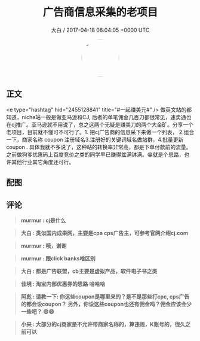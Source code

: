<h1 align="center">广告商信息采集的老项目</h1>
<p align="center">
    <a>大白 / 2017-04-18 08:04:05 &#43;0000 UTC</a>
</p>

<div align="center">
    <img src="https://images.zsxq.com/FlDC1V6tw0ku-PdNnDcAStDZxgt5?e=1590940799&amp;token=kIxbL07-8jAj8w1n4s9zv64FuZZNEATmlU_Vm6zD:lWk5F_EA_Jzbakub19XV3Bp-d6Y=" width="100" height="100" style="border:1px solid;border-radius:50%; color:#ffffff"/>
</div>

## 正文

<div>
&lt;e type=&#34;hashtag&#34; hid=&#34;2455128841&#34; title=&#34;#一起赚美元#&#34; /&gt; 做英文站的都知道，niche站一般是做亚马逊和CJ, 后者的单笔佣金几百刀都很常见，速卖通也在cj推广。亚马逊就不用说了，总之这两个无疑是赚美刀的两个大金矿。分享一个老项目，目前就不懂可不可行了。1. 把cj广告商的信息采下来做一个列表， 2.组合一下，商家名称 coupon 注册域名3.注册好的关键词域名做站群，4.批量更新coupon .  具体我就不多说了，这种站的转换率非常高，都是下单付款前的流量。之前做狗爹优惠码上百度竞价之类的同学早已赚得盆满钵满。😁就是个思路，也许其他行业其它角度还可行。
</div>

## 配图
<div class="image" align="center">

</div>

## 评论

<div align="left">
<div>

<blockquote >
<span> <strong>murmur : cj是什么 </strong></span>
</blockquote>

<blockquote >
<span> <strong>大白 : 类似国内成果网，主要是cpa cps广告主，可参考官网介绍cj.com </strong></span>
</blockquote>

<blockquote >
<span> <strong>murmur : 哦，谢谢 </strong></span>
</blockquote>

<blockquote >
<span> <strong>murmur : 跟click banks啥区别 </strong></span>
</blockquote>

<blockquote >
<span> <strong>大白 : 都是广告联盟，cb主要是虚拟产品，软件电子书之类 </strong></span>
</blockquote>

<blockquote >
<span> <strong>佳境 : 淘宝内部优惠券的思路  哈哈哈 </strong></span>
</blockquote>

<blockquote >
<span> <strong>阿彪 : 请教一下:
你这些coupon是哪里来的？是不是那些打cpc, cps广告的都会设coupon？ 另外，你设这些coupon也还有佣金吗？佣金应该会少一些吧？
😄😄 </strong></span>
</blockquote>

<blockquote >
<span> <strong>小来 : 大部分的cj商家是不允许带商家名称的，算违规，K账号的，很久之前可以 </strong></span>
</blockquote>

</div>
</div>